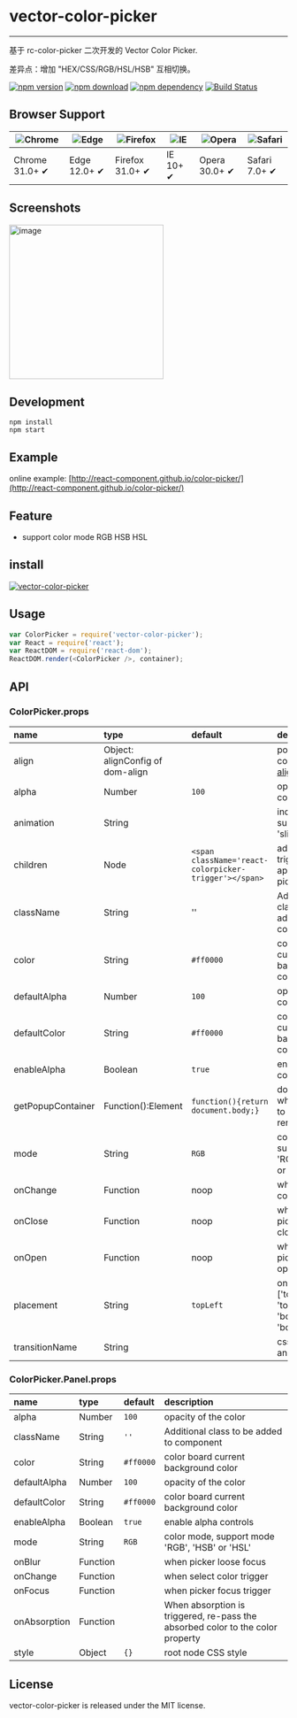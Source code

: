 # vector-color-picker

---

基于 rc-color-picker 二次开发的 Vector Color Picker.

差异点：增加 "HEX/CSS/RGB/HSL/HSB" 互相切换。

[![npm version](http://img.shields.io/npm/v/vector-color-picker.svg)](https://www.npmjs.org/package/vector-color-picker)
[![npm download](http://img.shields.io/npm/dm/vector-color-picker.svg)](https://www.npmjs.org/package/vector-color-picker)
[![npm dependency](https://david-dm.org/react-component/color-picker.svg)](https://david-dm.org/react-component/color-picker)
[![Build Status](https://travis-ci.org/react-component/color-picker.svg?branch=master)](https://travis-ci.org/react-component/color-picker)

## Browser Support

| ![Chrome](https://raw.github.com/alrra/browser-logos/master/src/chrome/chrome_48x48.png) | ![Edge](https://raw.github.com/alrra/browser-logos/master/src/edge/edge_48x48.png) | ![Firefox](https://raw.github.com/alrra/browser-logos/master/src/firefox/firefox_48x48.png) | ![IE](https://raw.github.com/alrra/browser-logos/master/src/archive/internet-explorer_9-11/internet-explorer_9-11_48x48.png) | ![Opera](https://raw.github.com/alrra/browser-logos/master/src/opera/opera_48x48.png) | ![Safari](https://raw.github.com/alrra/browser-logos/master/src/safari/safari_48x48.png) |
|------------------------------------------------------------------------------------------|------------------------------------------------------------------------------------|---------------------------------------------------------------------------------------------|------------------------------------------------------------------------------------------------------------------------------|---------------------------------------------------------------------------------------|------------------------------------------------------------------------------------------|
| Chrome 31.0+ ✔                                                                           | Edge 12.0+ ✔                                                                       | Firefox 31.0+ ✔                                                                             | IE 10+ ✔                                                                                                                     | Opera 30.0+ ✔                                                                         | Safari 7.0+ ✔                                                                            |

## Screenshots

<img width="279" alt="image" src="https://user-images.githubusercontent.com/6160798/195413518-18c79ae9-9238-487d-87ae-5618c065f10a.png">

## Development

```
npm install
npm start
```

## Example

online example: [http://react-component.github.io/color-picker/](http://react-component.github.io/color-picker/)

## Feature

- support color mode RGB HSB HSL

## install

[![vector-color-picker](https://nodei.co/npm/vector-color-picker.png)](https://npmjs.org/package/vector-color-picker)

## Usage

```js
var ColorPicker = require('vector-color-picker');
var React = require('react');
var ReactDOM = require('react-dom');
ReactDOM.render(<ColorPicker />, container);
```

## API

### ColorPicker.props

| name              | type                             | default                                               | description                                                              |
|:------------------|:---------------------------------|:------------------------------------------------------|:-------------------------------------------------------------------------|
| align             | Object: alignConfig of dom-align |                                                       | popup 's align config [dom-align](https://github.com/yiminghe/dom-align) |
| alpha             | Number                           | `100`                                                 | opacity of the color                                                     |
| animation         | String                           |                                                       | index.css support 'slide-up'                                             |
| children          | Node                             | `<span className='react-colorpicker-trigger'></span>` | additional trigger appended to picker                                    |
| className         | String                           | ''                                                    | Aditional class to be added to component                                 |
| color             | String                           | `#ff0000`                                             | color board current background color                                     |
| defaultAlpha      | Number                           | `100`                                                 | opacity of the color                                                     |
| defaultColor      | String                           | `#ff0000`                                             | color board current background color                                     |
| enableAlpha       | Boolean                          | `true`                                                | enable alpha controls                                                    |
| getPopupContainer | Function():Element               | `function(){return document.body;}`                   | dom node where picker to be rendered into                                |
| mode              | String                           | `RGB`                                                 | color mode, support mode 'RGB', 'HSB' or 'HSL'                           |
| onChange          | Function                         | noop                                                  | when select color                                                        |
| onClose           | Function                         | noop                                                  | when color picker popup close                                            |
| onOpen            | Function                         | noop                                                  | when color picker popup open                                             |
| placement         | String                           | `topLeft`                                             | one of ['topLeft', 'topRight', 'bottomLeft', 'bottomRight']              |
| transitionName    | String                           |                                                       | css class for animation                                                  |

### ColorPicker.Panel.props

| name         | type     | default   | description                                                                    |
|:-------------|:---------|:----------|:-------------------------------------------------------------------------------|
| alpha        | Number   | `100`     | opacity of the color                                                           |
| className    | String   | `''`      | Additional class to be added to component                                      |
| color        | String   | `#ff0000` | color board current background color                                           |
| defaultAlpha | Number   | `100`     | opacity of the color                                                           |
| defaultColor | String   | `#ff0000` | color board current background color                                           |
| enableAlpha  | Boolean  | `true`    | enable alpha controls                                                          |
| mode         | String   | `RGB`     | color mode, support mode 'RGB', 'HSB' or 'HSL'                                 |
| onBlur       | Function |           | when picker loose focus                                                        |
| onChange     | Function |           | when select color trigger                                                      |
| onFocus      | Function |           | when picker focus trigger                                                      |
| onAbsorption | Function |           | When absorption is triggered, re-pass the absorbed color to the color property |
| style        | Object   | `{}`      | root node CSS style                                                            |

## License

vector-color-picker is released under the MIT license.
